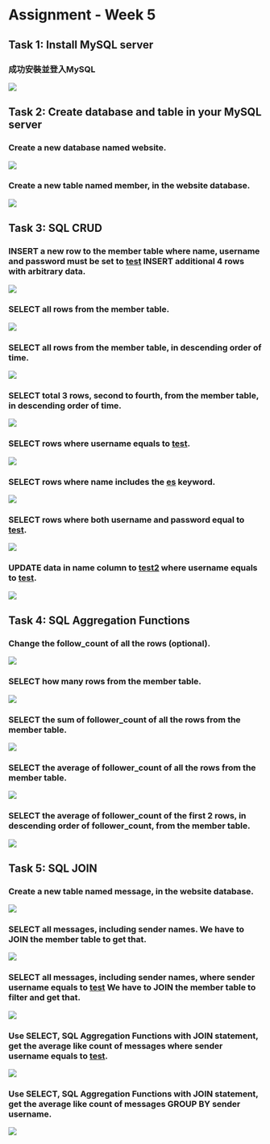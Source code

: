 # Assignment - Week 5
## Task 1: Install MySQL server
### 成功安裝並登入MySQL
![](/screenshot/Task1/登入成功.PNG)
## Task 2: Create database and table in your MySQL server
### Create a new database named website.
![](/screenshot/Task2/create%20database%20website.PNG)
### Create a new table named member, in the website database.
![](/screenshot/Task2/create%20table%20named%20member.PNG)
## Task 3: SQL CRUD
### INSERT a new row to the member table where name, username and password must be set to <u>test</u> INSERT additional 4 rows with arbitrary data.
![](/screenshot/Task3/create%20new%20row%20that%20contain%20test%20and%20other%204%20rows.PNG)
### SELECT all rows from the member table.
![](/screenshot/Task3/SELECT%20all%20rows%20from%20the%20member%20table..PNG)
### SELECT all rows from the member table, in descending order of time.
![](/screenshot/Task3/SELECT%20all%20rows%20from%20the%20member%20table,%20in%20descending%20order%20of%20time..PNG)
### SELECT total 3 rows, second to fourth, from the member table, in descending order of time.
![](/screenshot/Task3/SELECT%20total%203%20rows,%20second%20to%20fourth,%20from%20the%20member%20table,%20in%20descending%20order%20of%20time..PNG)
### SELECT rows where username equals to <u>test</u>.  
![](/screenshot/Task3/SELECT%20rows%20where%20username%20equals%20to%20test..PNG)
### SELECT rows where name includes the <u>es</u> keyword.
![](/screenshot/Task3/SELECT%20rows%20where%20name%20includes%20the%20es%20keyword..PNG)
### SELECT rows where both username and password equal to <u>test</u>.
![](/screenshot/Task3/SELECT%20rows%20where%20both%20username%20and%20password%20equal%20to%20test..PNG)
### UPDATE data in name column to <u>test2</u> where username equals to <u>test</u>.
![](/screenshot/Task3/UPDATE%20data%20in%20name%20column%20to%20test2%20where%20username%20equals%20to%20test..PNG)
## Task 4: SQL Aggregation Functions
### Change the follow_count of all the rows (optional).
![](/screenshot/Task4/change%20dataset%20before%20count.PNG)
### SELECT how many rows from the member table.
![](/screenshot/Task4/SELECT%20how%20many%20rows%20from%20the%20member%20table..PNG)
### SELECT the sum of follower_count of all the rows from the member table.
![](/screenshot/Task4/SELECT%20the%20sum%20of%20follower_count%20of%20all%20the%20rows%20from%20the%20member%20table..PNG)
### SELECT the average of follower_count of all the rows from the member table.
![](/screenshot/Task4/SELECT%20the%20average%20of%20follower_count%20of%20all%20the%20rows%20from%20the%20member%20table..PNG)
### SELECT the average of follower_count of the first 2 rows, in descending order of follower_count, from the member table.
![](/screenshot/Task4/SELECT%20the%20average%20of%20follower_count%20of%20the%20first%202%20rows,%20in%20descending%20order%20of%20follower_count,%20from%20the%20member%20table..PNG)
## Task 5: SQL JOIN
### Create a new table named message, in the website database.
![](/screenshot/Task5/Create%20a%20new%20table%20named%20message,%20in%20the%20website%20database.PNG)
### SELECT all messages, including sender names. We have to JOIN the member table to get that.
![](/screenshot/Task5/SELECT%20all%20messages,%20including%20sender%20names.%20We%20have%20to%20JOIN%20the%20member%20table%20to%20get%20that..PNG)
### SELECT all messages, including sender names, where sender username equals to <u>test</u> We have to JOIN the member table to filter and get that.
![](/screenshot/Task5/SELECT%20all%20messages,%20including%20sender%20names,%20where%20sender%20username%20equals%20to%20test.%20We%20have%20to%20JOIN%20the%20member%20table%20to%20filter%20and%20get%20that..PNG)
### Use SELECT, SQL Aggregation Functions with JOIN statement, get the average like count of messages where sender username equals to <u>test</u>.
![](/screenshot/Task5/Use%20SELECT,%20SQL%20Aggregation%20Functions%20with%20JOIN%20statement,%20get%20the%20average%20like%20count%20of%20messages%20where%20sender%20username%20equals%20to%20test..PNG)
### Use SELECT, SQL Aggregation Functions with JOIN statement, get the average like count of messages GROUP BY sender username.
![](/screenshot/Task5/Use%20SELECT,%20SQL%20Aggregation%20Functions%20with%20JOIN%20statement,%20get%20the%20average%20like%20count%20of%20messages%20GROUP%20BY%20sender%20username..PNG)